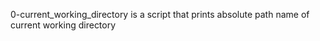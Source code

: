 0-current_working_directory is a script that prints absolute path name of current working directory
